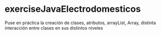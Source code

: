 # exerciseJavaElectrodomesticos
Puse en práctica la creación de clases, atributos, arrayList, Array, distinta interacción entre  clases en sus distintos niveles
